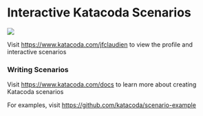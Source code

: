 # Interactive Katacoda Scenarios

[![](http://shields.katacoda.com/katacoda/jfclaudien/count.svg)](https://www.katacoda.com/jfclaudien "Get your profile on Katacoda.com")

Visit https://www.katacoda.com/jfclaudien to view the profile and interactive scenarios

### Writing Scenarios
Visit https://www.katacoda.com/docs to learn more about creating Katacoda scenarios

For examples, visit https://github.com/katacoda/scenario-example
